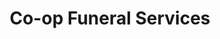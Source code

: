 ---
title: "Co-op Funeral Services"
url: /ipswich/co-op-funeral-services/
shop: funeral directors
---
